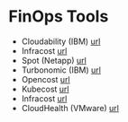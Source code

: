 # FinOps Tools

- Cloudability (IBM) [url](https://www.apptio.com/products/cloudability/)
- Infracost [url](https://www.infracost.io/)
- Spot (Netapp) [url](https://spot.io/solutions/)
- Turbonomic (IBM) [url](https://www.ibm.com/products/turbonomic)
- Opencost [url](https://www.opencost.io/)
- Kubecost [url](https://www.kubecost.com/)
- Infracost [url](https://www.infracost.io/)
- CloudHealth (VMware) [url](https://cloudhealth.vmware.com/products/cloudhealth.html) 